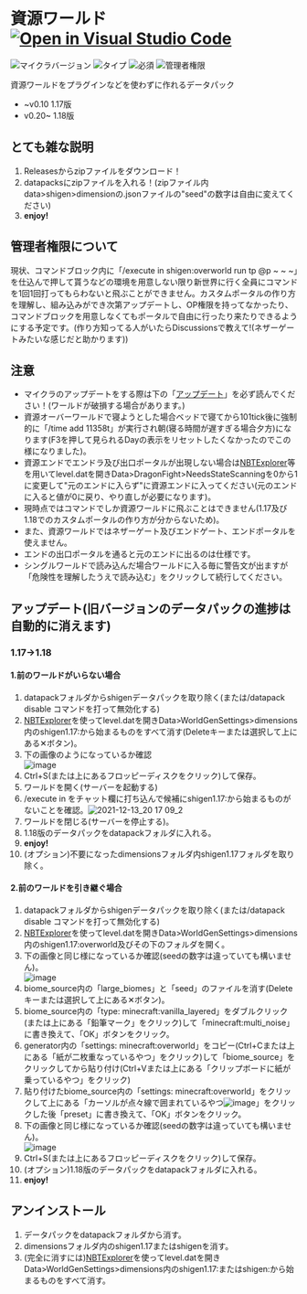 # 資源ワールド [![Open in Visual Studio Code](https://open.vscode.dev/badges/open-in-vscode.svg)](https://open.vscode.dev/tunakaniri/shigen)
![マイクラバージョン](https://img.shields.io/badge/Minecraft%20Ver-Java%201.17~1.18.2-brightgreen) ![タイプ](https://img.shields.io/badge/Type-datapack-orange) ![必須](https://img.shields.io/badge/Required-tunacan--resourcepacks-blue) ![管理者権限](https://img.shields.io/badge/Need%20OP-Now%3AAll%20users→Future%3ANone-lightgrey)

資源ワールドをプラグインなどを使わずに作れるデータパック
- ~v0.10 1.17版
- v0.20~ 1.18版

## とても雑な説明
1. Releasesからzipファイルをダウンロード！
2. datapacksにzipファイルを入れる！(zipファイル内data>shigen>dimensionの.jsonファイルの"seed"の数字は自由に変えてください)
3. **enjoy!**

## 管理者権限について
現状、コマンドブロック内に「/execute in shigen:overworld run tp @p ~ ~ ~」を仕込んで押して貰うなどの環境を用意しない限り新世界に行く全員にコマンドを1回1回打ってもらわないと飛ぶことができません。カスタムポータルの作り方を理解し、組み込みができ次第アップデートし、OP権限を持ってなかったり、コマンドブロックを用意しなくてもポータルで自由に行ったり来たりできるようにする予定です。(作り方知ってる人がいたらDiscussionsで教えて!(ネザーゲートみたいな感じだと助かります))

## 注意
 - マイクラのアップデートをする際は下の「[アップデート](https://github.com/tunakaniri/shigen/blob/main/README.md#%E3%82%A2%E3%83%83%E3%83%97%E3%83%87%E3%83%BC%E3%83%88)」を必ず読んでください！(ワールドが破損する場合があります。)
 - 資源オーバーワールドで寝ようとした場合ベッドで寝てから101tick後に強制的に「/time add 11358t」が実行され朝(寝る時間が遅すぎる場合夕方)になります(F3を押して見られるDayの表示をリセットしたくなかったのでこの様になりました)。
 - 資源エンドでエンドラ及び出口ポータルが出現しない場合は[NBTExplorer](https://www.minecraftforum.net/forums/mapping-and-modding-java-edition/minecraft-tools/1262665-nbtexplorer-nbt-editor-for-windows-and-mac)等を用いてlevel.datを開きData>DragonFight>NeedsStateScanningを0から1に変更して"元のエンドに入らず"に資源エンドに入ってください(元のエンドに入ると値が0に戻り、やり直しが必要になります)。
 - 現時点ではコマンドでしか資源ワールドに飛ぶことはできません(1.17及び1.18でのカスタムポータルの作り方が分からないため)。
 - また、資源ワールドではネザーゲート及びエンドゲート、エンドポータルを使えません。
 - エンドの出口ポータルを通ると元のエンドに出るのは仕様です。
 - シングルワールドで読み込んだ場合ワールドに入る毎に警告文が出ますが「危険性を理解したうえで読み込む」をクリックして続行してください。

## アップデート(旧バージョンのデータパックの進捗は自動的に消えます)
 ### 1.17→1.18
 #### 1.前のワールドがいらない場合
 1. datapackフォルダからshigenデータパックを取り除く(または/datapack disable コマンドを打って無効化する)
 2. [NBTExplorer](https://github.com/jaquadro/NBTExplorer/releases/)を使ってlevel.datを開きData>WorldGenSettings>dimensions内のshigen1.17:から始まるものをすべて消す(Deleteキーまたは選択して上にある✕ボタン)。
 3. 下の画像のようになっているか確認<br>![image](https://user-images.githubusercontent.com/55052380/154085102-54be3e5d-bef2-455f-b44e-a682f22bc8fa.png)
 4. Ctrl+S(または上にあるフロッピーディスクをクリック)して保存。
 5. ワールドを開く(サーバーを起動する)
 6. /execute in をチャット欄に打ち込んで候補にshigen1.17:から始まるものがないことを確認。![2021-12-13_20 17 09_2](https://user-images.githubusercontent.com/55052380/154086305-9051078b-d561-474c-b74b-f34567c1698b.png)<!-- (https://user-images.githubusercontent.com/55052380/145803761-83eb5d50-a088-4be0-ad82-1c749feea9da.png) -->
 7. ワールドを閉じる(サーバーを停止する)。
 8. 1.18版のデータパックをdatapackフォルダに入れる。
 9. **enjoy!**
 10. (オプション)不要になったdimensionsフォルダ内shigen1.17フォルダを取り除く。
 
 #### 2.前のワールドを引き継ぐ場合
 1. datapackフォルダからshigenデータパックを取り除く(または/datapack disable コマンドを打って無効化する)
 2. [NBTExplorer](https://github.com/jaquadro/NBTExplorer/releases/)を使ってlevel.datを開きData>WorldGenSettings>dimensions内のshigen1.17:overworld及びその下のフォルダを開く。
 3. 下の画像と同じ様になっているか確認(seedの数字は違っていても構いません)。<br>![image](https://user-images.githubusercontent.com/55052380/154083995-01c037e1-6acb-405c-a36c-96b1f7438e32.png)
 4. biome_source内の「large_biomes」と「seed」のファイルを消す(Deleteキーまたは選択して上にある✕ボタン)。
 5. biome_source内の「type: minecraft:vanilla_layered」をダブルクリック(または上にある「鉛筆マーク」をクリック)して「minecraft:multi_noise」に書き換えて、「OK」ボタンをクリック。
 6. generator内の「settings: minecraft:overworld」をコピー(Ctrl+Cまたは上にある「紙が二枚重なっているやつ」をクリック)して「biome_source」をクリックしてから貼り付け(Ctrl+Vまたは上にある「クリップボードに紙が乗っているやつ」をクリック)
 7. 貼り付けたbiome_source内の「settings: minecraft:overworld」をクリックして上にある「カーソルが点々線で囲まれているやつ![image](https://user-images.githubusercontent.com/55052380/154089783-b984741b-e406-4447-9463-38d301f7cbc7.png)」をクリックした後「preset」に書き換えて、「OK」ボタンをクリック。
 8. 下の画像と同じ様になっているか確認(seedの数字は違っていても構いません)。<br>![image](https://user-images.githubusercontent.com/55052380/154083789-54328de5-8eb4-41f8-8fab-bf3dc00148ce.png)
 9. Ctrl+S(または上にあるフロッピーディスクをクリック)して保存。
 10. (オプション)1.18版のデータパックをdatapackフォルダに入れる。
 11. **enjoy!**

## アンインストール
1. データパックをdatapackフォルダから消す。
2. dimensionsフォルダ内のshigen1.17またはshigenを消す。
3. (完全に消すには)[NBTExplorer](https://github.com/jaquadro/NBTExplorer/releases/)を使ってlevel.datを開きData>WorldGenSettings>dimensions内のshigen1.17:またはshigen:から始まるものをすべて消す。
